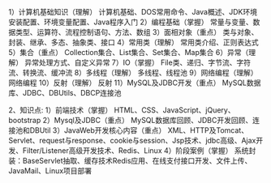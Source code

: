 1）计算机基础知识（理解）
计算机基础、DOS常用命令、Java概述、JDK环境安装配置、环境变量配置、Java程序入门
2）编程基础（掌握）
常量与变量、数据类型、运算符、流程控制语句、方法、数组
3）面相对象（重点）
类与对象、封装、继承、多态、抽象类、接口
4）常用类（理解）
常用类介绍、正则表达式
5）集合（重点）
Collection集合、List集合、Set集合、Map集合
6）异常（理解）
异常处理方式、自定义异常
7）IO（掌握）
File类、递归、字节流、字符流、转换流、缓冲流
8）多线程（理解）
多线程、线程池
9）网络编程（理解）
网络编程
10）反射（理解）
反射
11）MySQL及JDBC开发（重点）
MySQL数据库、JDBC、DBUtils、DBCP连接池



2、知识点:
1）前端技术（掌握）
HTML、CSS、JavaScript、jQuery、bootstrap
2）Mysql及JDBC（重点）
MySQL数据库回顾、JDBC开发回顾、连接池和DBUtil
3）JavaWeb开发核心内容（重点）
XML、HTTP及Tomcat、Servlet、request与response、cookie与session、Jsp技术、jdbc高级、Ajax开发、Filter/Listener高级开发技术、Redis、Linux
4）阶段案例（掌握）
系统封装：BaseServlet抽取、缓存技术Redis应用、在线支付接口开发、文件上传、JavaMail、Linux项目部署